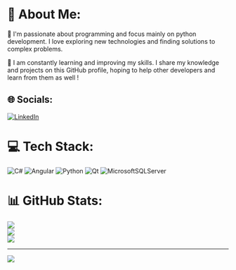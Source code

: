 # 💫 About Me:

🔭 I'm passionate about programming and focus mainly on python development. I love exploring new technologies and finding solutions to complex problems.

🌱 I am constantly learning and improving my skills. I share my knowledge and projects on this GitHub profile, hoping to help other developers and learn from them as well !


## 🌐 Socials:
[![LinkedIn](https://img.shields.io/badge/LinkedIn-%230077B5.svg?logo=linkedin&logoColor=white)](www.linkedin.com/in/lionel-cointot-34b928172) 

# 💻 Tech Stack:
![C#](https://img.shields.io/badge/c%23-%23239120.svg?style=plastic&logo=c-sharp&logoColor=white) ![Angular](https://img.shields.io/badge/angular-%23DD0031.svg?style=plastic&logo=angular&logoColor=white) ![Python](https://img.shields.io/badge/python-3670A0?style=plastic&logo=python&logoColor=ffdd54) ![Qt](https://img.shields.io/badge/Qt-%23217346.svg?style=plastic&logo=Qt&logoColor=white) ![MicrosoftSQLServer](https://img.shields.io/badge/Microsoft%20SQL%20Sever-CC2927?style=plastic&logo=microsoft%20sql%20server&logoColor=white)
# 📊 GitHub Stats:
![](https://github-readme-stats.vercel.app/api?username=LionelCointot&theme=swift&hide_border=false&include_all_commits=false&count_private=false)<br/>
![](https://github-readme-streak-stats.herokuapp.com/?user=LionelCointot&theme=swift&hide_border=false)<br/>
![](https://github-readme-stats.vercel.app/api/top-langs/?username=LionelCointot&theme=swift&hide_border=false&include_all_commits=false&count_private=false&layout=compact)

---
[![](https://visitcount.itsvg.in/api?id=LionelCointot&icon=0&color=0)](https://visitcount.itsvg.in)

<!-- Proudly created with GPRM ( https://gprm.itsvg.in ) -->
